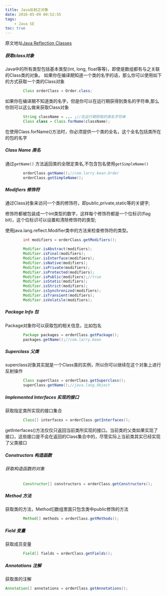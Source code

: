 ```yaml
---
title: Java反射之对象
date: 2016-05-09 00:52:55
tags:
    - Java SE
toc: true
---
```

原文地址[Java Reflection Classes](http://tutorials.jenkov.com/java-reflection/classes.html)
    
##### 获取class对象
Java中的所有类型包括基本类型(int, long, float等等)，即使是数组都有与之关联的Class类的对象。
如果你在编译期知道一个类的名字的话，那么你可以使用如下的方式获取一个类的Class对象

```java
        Class orderClass = Order.class;
```

如果你在编译期不知道类的名字，但是你可以在运行期获得到类名的字符串,那么你则可以这么做来获取Class对象

```java
        String className = ... ;//在运行期获取的类名字符串
        Class class = Class.forName(className);
```

在使用Class.forName()方法时，你必须提供一个类的全名，这个全名包括类所在的包的名字

##### Class Name 类名

通过`getName()` 方法返回类的全限定类名,不包含包名使用`getSimpleName()`

```java
        orderClass.getName();//com.larry.bean.Order
        orderClass.getSimpleName();
```

##### Modifiers 修饰符

通过Class对象来访问一个类的修饰符，即public,private,static等的关键字;

修饰符都被包装成一个int类型的数字，这样每个修饰符都是一个位标识(flag bit)，这个位标识可以设置和清除修饰符的类型;

使用java.lang.reflect.Modifier类中的方法来检查修饰符的类型。

```java
        int modifiers = orderClass.getModifiers();

        Modifier.isAbstract(modifiers);
        Modifier.isFinal(modifiers);
        Modifier.isInterface(modifiers);
        Modifier.isNative(modifiers);
        Modifier.isPrivate(modifiers);
        Modifier.isProtected(modifiers);
        Modifier.isPublic(modifiers);//true
        Modifier.isStatic(modifiers);
        Modifier.isStrict(modifiers);
        Modifier.isSynchronized(modifiers);
        Modifier.isTransient(modifiers);
        Modifier.isVolatile(modifiers);
```

##### Package Info 包

Package对象你可以获取包的相关信息，比如包名

```java
        Package packages = orderClass.getPackage();
        packages.getName();//com.larry.bean
```

##### Superclass 父类

superclass对象其实就是一个Class类的实例，所以你可以继续在这个对象上进行反射操作

```java
        Class superClass = orderClass.getSuperclass();
        superClass.getName();//java.lang.Object
```

##### Implemented Interfaces 实现的接口

获取指定类所实现的接口集合

```java
        Class[] interfaces = orderClass.getInterfaces();
```

getInterfaces()方法仅仅只返回当前类所实现的接口。当前类的父类如果实现了接口，这些接口是不会在返回的Class集合中的，尽管实际上当前类其实已经实现了父类接口

##### Constructors 构造函数

###### 获取构造函数的对象

```java
        Constructor[] constructors = orderClass.getConstructors();
```

##### Method 方法

获取类的方法，Method[]数组里面只包含类中public修饰的方法

```java
        Method[] methods = orderClass.getMethods();
```

##### Field 变量

获取成员变量

```java
        Field[] fields = orderClass.getFields();
```

##### Annotations 注解

获取类的注解

```java
Annotation[] annotations = orderClass.getAnnotations();
```


